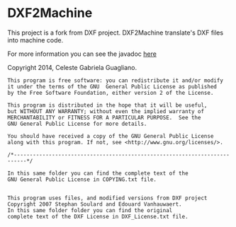 # DXF2Machine
This project is a fork from DXF project. DXF2Machine translate's DXF files into machine code.

For more information you can see the javadoc [here](http://dxf2machine.github.io/d2m/doc/)

   Copyright 2014, Celeste Gabriela Guagliano. 

    This program is free software: you can redistribute it and/or modify
    it under the terms of the GNU  General Public License as published 
    by the Free Software Foundation, either version 2 of the License. 

    This program is distributed in the hope that it will be useful,
    but WITHOUT ANY WARRANTY; without even the implied warranty of
    MERCHANTABILITY or FITNESS FOR A PARTICULAR PURPOSE.  See the
    GNU General Public License for more details.

    You should have received a copy of the GNU General Public License
    along with this program. If not, see <http://www.gnu.org/licenses/>.
    
    /*--------------------------------------------------------------------------*/

    In this same folder you can find the complete text of the 
    GNU General Public License in COPYING.txt file.


    This program uses files, and modified versions from DXF project 
    Copyright 2007 Stephan Soulard and Edouard Vanhauwaert. 
    In this same folder folder you can find the original
    complete text of the DXF License in DXF_License.txt file.
